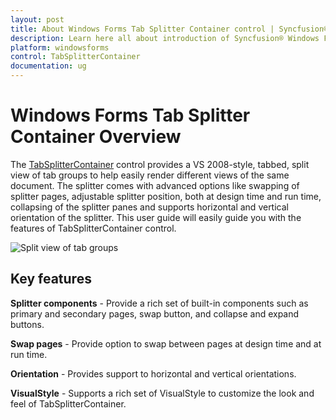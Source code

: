 ```yaml
---
layout: post
title: About Windows Forms Tab Splitter Container control | Syncfusion®
description: Learn here all about introduction of Syncfusion® Windows Forms Tab Splitter Container control, its elements and more details.
platform: windowsforms
control: TabSplitterContainer 
documentation: ug
---
```


# Windows Forms Tab Splitter Container Overview

The [TabSplitterContainer](https://help.syncfusion.com/cr/windowsforms/Syncfusion.Windows.Forms.Tools.TabSplitterContainer.html) control provides a VS 2008-style, tabbed, split view of tab groups to help easily render different views of the same document. The splitter comes with advanced options like swapping of splitter pages, adjustable splitter position, both at design time and run time, collapsing of the splitter panes and supports horizontal and vertical orientation of the splitter. This user guide will easily guide you with the features of TabSplitterContainer control.

![Split view of tab groups](Overview_images/Overview_img5.jpeg)

## Key features

**Splitter components** - Provide a rich set of built-in components such as primary and secondary pages, swap button, and collapse and expand buttons.

**Swap pages** - Provide option to swap between pages at design time and at run time.

**Orientation** - Provides support to horizontal and vertical orientations.

**VisualStyle** - Supports a rich set of VisualStyle to customize the look and feel of TabSplitterContainer.
